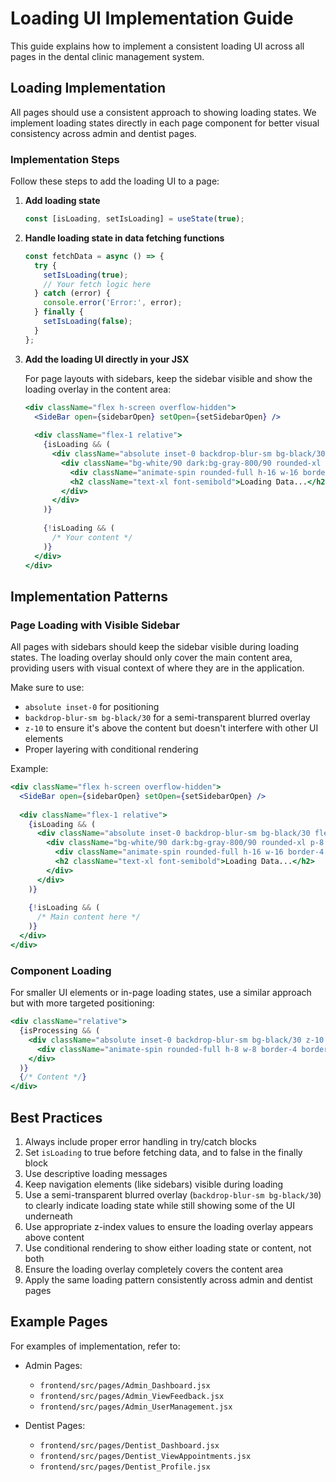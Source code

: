 # Loading UI Implementation Guide

This guide explains how to implement a consistent loading UI across all pages in the dental clinic management system.

## Loading Implementation

All pages should use a consistent approach to showing loading states. We implement loading states directly in each page component for better visual consistency across admin and dentist pages.

### Implementation Steps

Follow these steps to add the loading UI to a page:

1. **Add loading state**
   ```jsx
   const [isLoading, setIsLoading] = useState(true);
   ```

2. **Handle loading state in data fetching functions**
   ```jsx
   const fetchData = async () => {
     try {
       setIsLoading(true);
       // Your fetch logic here
     } catch (error) {
       console.error('Error:', error);
     } finally {
       setIsLoading(false);
     }
   };
   ```

3. **Add the loading UI directly in your JSX**

   For page layouts with sidebars, keep the sidebar visible and show the loading overlay in the content area:
   ```jsx
   <div className="flex h-screen overflow-hidden">
     <SideBar open={sidebarOpen} setOpen={setSidebarOpen} />
     
     <div className="flex-1 relative">
       {isLoading && (
         <div className="absolute inset-0 backdrop-blur-sm bg-black/30 flex items-center justify-center z-10">
           <div className="bg-white/90 dark:bg-gray-800/90 rounded-xl p-8 shadow-xl flex flex-col items-center justify-center">
             <div className="animate-spin rounded-full h-16 w-16 border-4 border-blue-600 border-t-transparent mb-4"></div>
             <h2 className="text-xl font-semibold">Loading Data...</h2>
           </div>
         </div>
       )}
       
       {!isLoading && (
         /* Your content */
       )}
     </div>
   </div>
   ```

## Implementation Patterns

### Page Loading with Visible Sidebar

All pages with sidebars should keep the sidebar visible during loading states. The loading overlay should only cover the main content area, providing users with visual context of where they are in the application.

Make sure to use:
- `absolute inset-0` for positioning
- `backdrop-blur-sm bg-black/30` for a semi-transparent blurred overlay
- `z-10` to ensure it's above the content but doesn't interfere with other UI elements
- Proper layering with conditional rendering

Example:
```jsx
<div className="flex h-screen overflow-hidden">
  <SideBar open={sidebarOpen} setOpen={setSidebarOpen} />
  
  <div className="flex-1 relative">
    {isLoading && (
      <div className="absolute inset-0 backdrop-blur-sm bg-black/30 flex items-center justify-center z-10">
        <div className="bg-white/90 dark:bg-gray-800/90 rounded-xl p-8 shadow-xl flex flex-col items-center justify-center">
          <div className="animate-spin rounded-full h-16 w-16 border-4 border-blue-600 border-t-transparent mb-4"></div>
          <h2 className="text-xl font-semibold">Loading Data...</h2>
        </div>
      </div>
    )}
    
    {!isLoading && (
      /* Main content here */
    )}
  </div>
</div>
```

### Component Loading
For smaller UI elements or in-page loading states, use a similar approach but with more targeted positioning:

```jsx
<div className="relative">
  {isProcessing && (
    <div className="absolute inset-0 backdrop-blur-sm bg-black/30 z-10 flex items-center justify-center rounded">
      <div className="animate-spin rounded-full h-8 w-8 border-4 border-blue-600 border-t-transparent"></div>
    </div>
  )}
  {/* Content */}
</div>
```

## Best Practices

1. Always include proper error handling in try/catch blocks
2. Set `isLoading` to true before fetching data, and to false in the finally block
3. Use descriptive loading messages
4. Keep navigation elements (like sidebars) visible during loading
5. Use a semi-transparent blurred overlay (`backdrop-blur-sm bg-black/30`) to clearly indicate loading state while still showing some of the UI underneath
6. Use appropriate z-index values to ensure the loading overlay appears above content
7. Use conditional rendering to show either loading state or content, not both
8. Ensure the loading overlay completely covers the content area
9. Apply the same loading pattern consistently across admin and dentist pages

## Example Pages

For examples of implementation, refer to:
- Admin Pages:
  - `frontend/src/pages/Admin_Dashboard.jsx`
  - `frontend/src/pages/Admin_ViewFeedback.jsx`
  - `frontend/src/pages/Admin_UserManagement.jsx`

- Dentist Pages:
  - `frontend/src/pages/Dentist_Dashboard.jsx`
  - `frontend/src/pages/Dentist_ViewAppointments.jsx`
  - `frontend/src/pages/Dentist_Profile.jsx` 